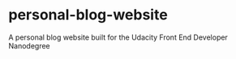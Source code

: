 # personal-blog-website
A personal blog website built for the Udacity Front End Developer Nanodegree
